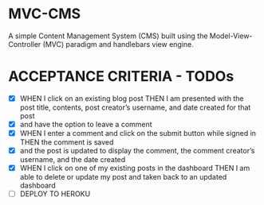 # MVC-CMS
A simple Content Management System (CMS) built using the Model-View-Controller (MVC) paradigm and handlebars view engine.

# ACCEPTANCE CRITERIA - TODOs

- [x] WHEN I click on an existing blog post THEN I am presented with the post title, contents, post creator’s username, and date created for that post 
- [x] and have the option to leave a comment
- [x] WHEN I enter a comment and click on the submit button while signed in THEN the comment is saved 
- [x] and the post is updated to display the comment, the comment creator’s username, and the date created
- [x] WHEN I click on one of my existing posts in the dashboard THEN I am able to delete or update my post and taken back to an updated dashboard
- [ ] DEPLOY TO HEROKU